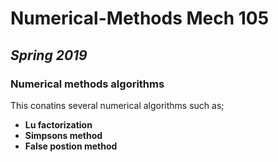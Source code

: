 # Numerical-Methods Mech 105
## _Spring 2019_
### Numerical methods algorithms 
This conatins several numerical algorithms
such as;
- __Lu factorization__
- __Simpsons method__
- __False postion method__
